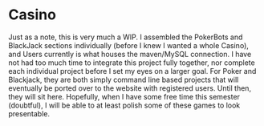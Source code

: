 # Casino
Just as a note, this is very much a WIP. I assembled the PokerBots and BlackJack sections individually (before I knew I wanted a whole Casino), and Users currently is what houses the maven/MySQL connection. I have not had too much time to integrate this project fully together, nor complete each individual project before I set my eyes on a larger goal. For Poker and Blackjack, they are both simply command line based projects that will eventually be ported over to the website with registered users. Until then, they will sit here. Hopefully, when I have some free time this semester (doubtful), I will be able to at least polish some of these games to look presentable.
